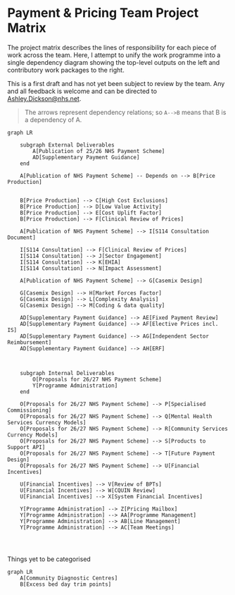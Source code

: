 # Payment & Pricing Team Project Matrix

The project matrix describes the lines of responsibility for each piece of work across the team. Here, I attempt to unify the work programme into a single dependency diagram showing the top-level outputs on the left and contributory work packages to the right. 

This is a first draft and has not yet been subject to review by the team. Any and all feedback is welcome and can be directed to Ashley.Dickson@nhs.net.

> The arrows represent dependency relations; so `A-->B` means that B is a dependency of A.

```mermaid
graph LR

    subgraph External Deliverables
        A[Publication of 25/26 NHS Payment Scheme]
        AD[Supplementary Payment Guidance]
    end 

    A[Publication of NHS Payment Scheme] -- Depends on --> B[Price Production]

    
    B[Price Production] --> C[High Cost Exclusions]
    B[Price Production] --> D[Low Value Activity]
    B[Price Production] --> E[Cost Uplift Factor]
    B[Price Production] --> F[Clinical Review of Prices]

    A[Publication of NHS Payment Scheme] --> I[S114 Consultation Document]

    I[S114 Consultation] --> F[Clinical Review of Prices] 
    I[S114 Consultation] --> J[Sector Engagement]
    I[S114 Consultation] --> K[EHIA]
    I[S114 Consultation] --> N[Impact Assessment]
       
    A[Publication of NHS Payment Scheme] --> G[Casemix Design]

    G[Casemix Design] --> H[Market Forces Factor]
    G[Casemix Design] --> L[Complexity Analysis]
    G[Casemix Design] --> M[Coding & data quality]

    AD[Supplementary Payment Guidance] --> AE[Fixed Payment Review]
    AD[Supplementary Payment Guidance] --> AF[Elective Prices incl. IS]
    AD[Supplementary Payment Guidance] --> AG[Independent Sector Reimbursement]
    AD[Supplementary Payment Guidance] --> AH[ERF]



    subgraph Internal Deliverables
        O[Proposals for 26/27 NHS Payment Scheme]
        Y[Programme Administration]
    end

    O[Proposals for 26/27 NHS Payment Scheme] --> P[Specialised Commissioning]
    O[Proposals for 26/27 NHS Payment Scheme] --> Q[Mental Health Services Currency Models]
    O[Proposals for 26/27 NHS Payment Scheme] --> R[Community Services Currency Models]
    O[Proposals for 26/27 NHS Payment Scheme] --> S[Products to Support API]
    O[Proposals for 26/27 NHS Payment Scheme] --> T[Future Payment Design]
    O[Proposals for 26/27 NHS Payment Scheme] --> U[Financial Incentives]

    U[Financial Incentives] --> V[Review of BPTs]
    U[Financial Incentives] --> W[CQUIN Review]
    U[Financial Incentives] --> X[System Financial Incentives]

    Y[Programme Administration] --> Z[Pricing Mailbox]
    Y[Programme Administration] --> AA[Programme Management]
    Y[Programme Administration] --> AB[Line Management]
    Y[Programme Administration] --> AC[Team Meetings]
    
    
    
```

Things yet to be categorised

```mermaid
graph LR
    A[Community Diagnostic Centres]
    B[Excess bed day trim points]
```